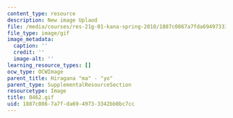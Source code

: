 ```yaml
---
content_type: resource
description: New image Uplaod
file: /media/courses/res-21g-01-kana-spring-2010/1887c0867a7fda6949733342bb0bc7cc_0462.gif
file_type: image/gif
image_metadata:
  caption: ''
  credit: ''
  image-alt: ''
learning_resource_types: []
ocw_type: OCWImage
parent_title: Hiragana "ma" - "yo"
parent_type: SupplementalResourceSection
resourcetype: Image
title: 0462.gif
uid: 1887c086-7a7f-da69-4973-3342bb0bc7cc
---
```

